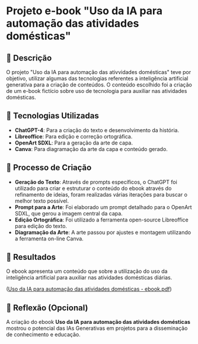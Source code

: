 # Projeto e-book "Uso da IA para automação das atividades domésticas"

## 📒 Descrição
O projeto "Uso da IA para automação das ativvidades domésticas" teve por objetivo, utilizar algumas das tecnologias referentes a inteligência artificial generativa para a criação de conteúdos. O conteúdo escolhido foi a criação de um e-book fictício sobre uso de tecnologia para auxiliar nas atividades domésticas.

## 🤖 Tecnologias Utilizadas
- **ChatGPT-4**: Para a criação do texto e desenvolvimento da história.
- **Libreoffice**: Para edição e correção ortográfica.
- **OpenArt SDXL**: Para a geração da arte de capa.
- **Canva**: Para diagramação da arte da capa e conteúdo gerado.

## 🧐 Processo de Criação
- **Geração do Texto**: Através de prompts específicos, o ChatGPT foi utilizado para criar e estruturar o conteúdo do ebook através do refinamento de ideias, foram realizadas várias iterações para buscar o melhor texto possível.
- **Prompt para a Arte**: Foi elaborado um prompt detalhado para o OpenArt SDXL, que gerou a imagem central da capa.
- **Edição Ortográfica**: Foi utilizado a ferramenta open-source Libreoffice para edição do texto.
- **Diagramação da Arte**: A arte passou por ajustes e montagem utilizando a ferramenta on-line Canva.

## 🚀 Resultados
O ebook apresenta um conteúdo que sobre a utilização do uso da inteligência artificial para auxiliar nas atividades domésticas diárias.

([Uso da IA para automação das atividades domésticas - ebook.pdf](https://github.com/pliniobrasil/lab-natty-or-not/blob/main/Uso%20da%20IA%20para%20automa%C3%A7%C3%A3o%20das%20atividades%20dom%C3%A9sticas%20-%20ebook.pdf))

## 💭 Reflexão (Opcional)
A criação do ebook **Uso da IA para automação das atividades domésticas** mostrou o potencial das IAs Generativas em projetos para a disseminação de conhecimento e educação.